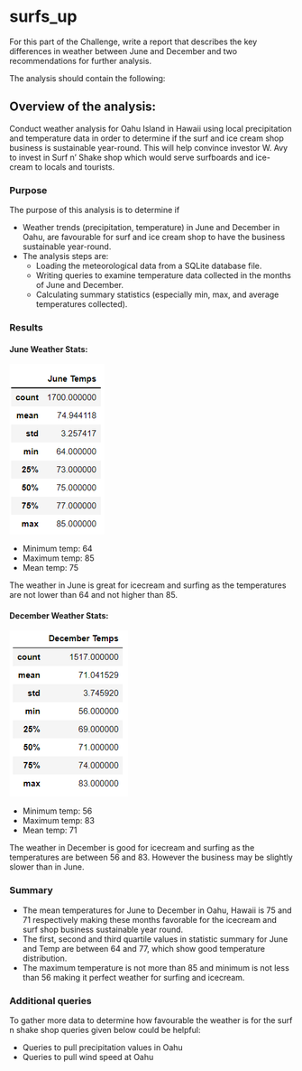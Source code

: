 # surfs_up
For this part of the Challenge, write a report that describes the key differences in weather between June and December and two recommendations for further analysis.

The analysis should contain the following:

## Overview of the analysis: 

Conduct weather analysis for Oahu Island in Hawaii using local precipitation and temperature data in order to determine if the surf and ice cream shop business is sustainable year-round. This will help convince investor W. Avy to invest in Surf n’ Shake shop which would serve surfboards and ice-cream  to locals and tourists.

### Purpose

The purpose of this analysis is to determine if 

 - Weather trends (precipitation, temperature) in June and December in Oahu, are favourable for surf and ice cream shop to have the business sustainable year-round.
 - The analysis steps are:
    -	 Loading the meteorological data from a SQLite database file.
    - 	Writing queries to examine temperature data collected in the months of June and December.
    - 	Calculating summary statistics (especially min, max, and average temperatures collected).


### Results

#### June Weather Stats:

![](https://github.com/Sheetaltkr/surfs_up/blob/main/Resources/June_temps.png)

- Minimum temp: 64
- Maximum temp: 85
- Mean temp: 75

The weather in June is great for icecream and surfing as the temperatures are not lower than 64 and not higher than 85.

#### December Weather Stats:

![](https://github.com/Sheetaltkr/surfs_up/blob/main/Resources/Dec_temps.png)

- Minimum temp: 56
- Maximum temp: 83
- Mean temp: 71

The weather in December is good for icecream and surfing as the temperatures are between 56 and 83. However the business may be slightly slower than in June.



### Summary

- The mean temperatures for June to December in Oahu, Hawaii is 75 and 71 respectively making these months favorable for the icecream and surf shop business sustainable year round.
- The first, second and third quartile values in statistic summary for June and Temp are between 64 and 77, which show good temperature distribution.
- The maximum temperature is not more than 85 and minimum is not less than 56 making it perfect weather for surfing and icecream.

### Additional queries

To gather more data to determine how favourable the weather is for the surf n shake shop queries given below could be helpful:

- Queries to pull precipitation values in Oahu
- Queries to pull wind speed at Oahu

